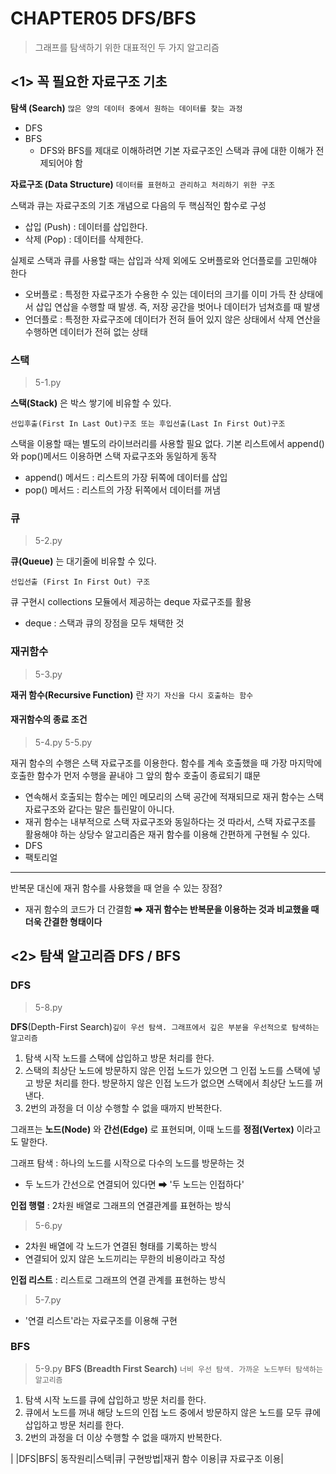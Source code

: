 # CHAPTER05 DFS/BFS
> 그래프를 탐색하기 위한 대표적인 두 가지 알고리즘

## <1> 꼭 필요한 자료구조 기초
**탐색 (Search)** ```많은 양의 데이터 중에서 원하는 데이터를 찾는 과정```
- DFS
- BFS
  - DFS와 BFS를 제대로 이해하려면 기본 자료구조인 스택과 큐에 대한 이해가 전제되어야 함

**자료구조 (Data Structure)** ```데이터를 표현하고 관리하고 처리하기 위한 구조```

스택과 큐는 자료구조의 기초 개념으로 다음의 두 핵심적인 함수로 구성
- 삽입 (Push) : 데이터를 삽입한다.
- 삭제 (Pop) : 데이터를 삭제한다.

실제로 스택과 큐를 사용할 때는 삽입과 삭제 외에도 오버플로와 언더플로를 고민해야 한다
- 오버플로 : 특정한 자료구조가 수용한 수 있는 데이터의 크기를 이미 가득 찬 상태에서 삽입 연삽을 수행할 때 발생. 즉, 저장 공간을 벗어나 데이터가 넘쳐흐를 때 발생
- 언더플로 : 특정한 자료구조에 데이터가 전혀 들어 있지 않은 상태에서 삭제 연산을 수행하면 데이터가 전혀 없는 상태

### 스택
> 5-1.py

**스택(Stack)** 은 박스 쌓기에 비유할 수 있다.

```선입후출(First In Last Out)구조 또는 후입선출(Last In First Out)구조```

스택을 이용할 때는 별도의 라이브러리를 사용할 필요 없다. 기본 리스트에서 append()와 pop()메서드 이용하면 스택 자료구조와 동일하게 동작
- append() 메서드 : 리스트의 가장 뒤쪽에 데이터를 삽입
- pop() 메서드 : 리스트의 가장 뒤쪽에서 데이터를 꺼냄

### 큐
> 5-2.py

**큐(Queue)** 는 대기줄에 비유할 수 있다.

```선입선출 (First In First Out) 구조```

큐 구현시 collections 모듈에서 제공하는 deque 자료구조를 활용
- deque : 스택과 큐의 장점을 모두 채택한 것

### 재귀함수
> 5-3.py

**재귀 함수(Recursive Function)** 란 ```자기 자신을 다시 호출하는 함수```

#### 재귀함수의 종료 조건
> 5-4.py
> 5-5.py

재귀 함수의 수행은 스택 자료구조를 이용한다. 함수를 계속 호출했을 때 가장 마지막에 호출한 함수가 먼저 수행을 끝내야 그 앞의 함수 호출이 종료되기 떄문
- 연속해서 호출되는 함수는 메인 메모리의 스택 공간에 적재되므로 재귀 함수는 스택 자료구조와 같다는 말은 틀린말이 아니다.
- 재귀 함수는 내부적으로 스택 자료구조와 동일하다는 것
따라서, 스택 자료구조를 활용해야 하는 상당수 알고리즘은 재귀 함수를 이용해 간편하게 구현될 수 있다.
- DFS
- 팩토리얼

-----------------------------------------------------------------
반복문 대신에 재귀 함수를 사용했을 때 얻을 수 있는 장점?
- 재귀 함수의 코드가 더 간결함 ➡ **재귀 함수는 반복문을 이용하는 것과 비교했을 때 더욱 간결한 형태이다**


## <2> 탐색 알고리즘 DFS / BFS
### DFS
> 5-8.py

**DFS**(Depth-First Search)```깊이 우선 탐색. 그래프에서 깊은 부분을 우선적으로 탐색하는 알고리즘```
1. 탐색 시작 노드를 스택에 삽입하고 방문 처리를 한다.
2. 스택의 최상단 노드에 방문하지 않은 인접 노드가 있으면 그 인접 노드를 스택에 넣고 방문 처리를 한다. 방문하지 않은 인접 노드가 없으면 스택에서 최상단 노드를 꺼낸다.
3. 2번의 과정을 더 이상 수행할 수 없을 때까지 반복한다.

그래프는 **노드(Node)** 와 **간선(Edge)** 로 표현되며, 이때 노드를 **정점(Vertex)** 이라고도 말한다.

그래프 탐색 : 하나의 노드를 시작으로 다수의 노드를 방문하는 것
- 두 노드가 간선으로 연결되어 있다면 ➡ '두 노드는 인접하다'

**인접 행렬** : 2차원 배열로 그래프의 연결관계를 표현하는 방식
> 5-6.py
- 2차원 배열에 각 노드가 연결된 형태를 기록하는 방식
- 연결되어 있지 않은 노드끼리는 무한의 비용이라고 작성

**인접 리스트** : 리스트로 그래프의 연결 관계를 표현하는 방식
> 5-7.py
- '연결 리스트'라는 자료구조를 이용해 구현

### BFS 
> 5-9.py
**BFS (Breadth First Search)** ```너비 우선 탐색. 가까운 노드부터 탐색하는 알고리즘```
1. 탐색 시작 노드를 큐에 삽입하고 방문 처리를 한다.
2. 큐에서 노드를 꺼내 해당 노드의 인접 노드 중에서 방문하지 않은 노드를 모두 큐에 삽입하고 방문 처리를 한다.
3. 2번의 과정을 더 이상 수행할 수 없을 때까지 반복한다.

| |DFS|BFS|
동작원리|스택|큐|
구현방법|재귀 함수 이용|큐 자료구조 이용|


























